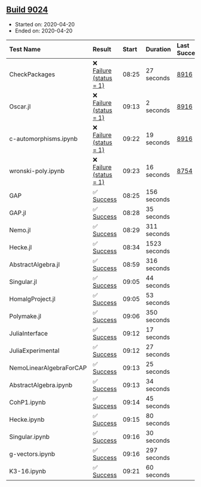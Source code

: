 ## [Build 9024](https://oscarci.mathematik.uni-kl.de/job/oscar/9024/)

* Started on: 2020-04-20
* Ended on: 2020-04-20

| Test Name    | Result | Start | Duration | Last Success | First Failure |
|:-------------|:-------|:------|:---------|:-------------|:--------------|
| CheckPackages | ❌ [Failure (status = 1)](https://oscarci.mathematik.uni-kl.de/job/oscar/9024/artifact/logs/build-9024/CheckPackages.log) | 08:25 | 27 seconds | [8916](https://oscarci.mathematik.uni-kl.de/job/oscar/8916/) | [8920](https://oscarci.mathematik.uni-kl.de/job/oscar/8920/) |
| Oscar.jl | ❌ [Failure (status = 1)](https://oscarci.mathematik.uni-kl.de/job/oscar/9024/artifact/logs/build-9024/Oscar.jl.log) | 09:13 | 2 seconds | [8916](https://oscarci.mathematik.uni-kl.de/job/oscar/8916/) | [8920](https://oscarci.mathematik.uni-kl.de/job/oscar/8920/) |
| c-automorphisms.ipynb | ❌ [Failure (status = 1)](https://oscarci.mathematik.uni-kl.de/job/oscar/9024/artifact/logs/build-9024/c-automorphisms.ipynb.log) | 09:22 | 19 seconds | [8916](https://oscarci.mathematik.uni-kl.de/job/oscar/8916/) | [8920](https://oscarci.mathematik.uni-kl.de/job/oscar/8920/) |
| wronski-poly.ipynb | ❌ [Failure (status = 1)](https://oscarci.mathematik.uni-kl.de/job/oscar/9024/artifact/logs/build-9024/wronski-poly.ipynb.log) | 09:23 | 16 seconds | [8754](https://oscarci.mathematik.uni-kl.de/job/oscar/8754/) | [8755](https://oscarci.mathematik.uni-kl.de/job/oscar/8755/) |
| GAP | ✅ [Success](https://oscarci.mathematik.uni-kl.de/job/oscar/9024/artifact/logs/build-9024/GAP.log) | 08:25 | 156 seconds |  |  |
| GAP.jl | ✅ [Success](https://oscarci.mathematik.uni-kl.de/job/oscar/9024/artifact/logs/build-9024/GAP.jl.log) | 08:28 | 35 seconds |  |  |
| Nemo.jl | ✅ [Success](https://oscarci.mathematik.uni-kl.de/job/oscar/9024/artifact/logs/build-9024/Nemo.jl.log) | 08:29 | 311 seconds |  |  |
| Hecke.jl | ✅ [Success](https://oscarci.mathematik.uni-kl.de/job/oscar/9024/artifact/logs/build-9024/Hecke.jl.log) | 08:34 | 1523 seconds |  |  |
| AbstractAlgebra.jl | ✅ [Success](https://oscarci.mathematik.uni-kl.de/job/oscar/9024/artifact/logs/build-9024/AbstractAlgebra.jl.log) | 08:59 | 316 seconds |  |  |
| Singular.jl | ✅ [Success](https://oscarci.mathematik.uni-kl.de/job/oscar/9024/artifact/logs/build-9024/Singular.jl.log) | 09:05 | 44 seconds |  |  |
| HomalgProject.jl | ✅ [Success](https://oscarci.mathematik.uni-kl.de/job/oscar/9024/artifact/logs/build-9024/HomalgProject.jl.log) | 09:05 | 53 seconds |  |  |
| Polymake.jl | ✅ [Success](https://oscarci.mathematik.uni-kl.de/job/oscar/9024/artifact/logs/build-9024/Polymake.jl.log) | 09:06 | 350 seconds |  |  |
| JuliaInterface | ✅ [Success](https://oscarci.mathematik.uni-kl.de/job/oscar/9024/artifact/logs/build-9024/JuliaInterface.log) | 09:12 | 17 seconds |  |  |
| JuliaExperimental | ✅ [Success](https://oscarci.mathematik.uni-kl.de/job/oscar/9024/artifact/logs/build-9024/JuliaExperimental.log) | 09:12 | 27 seconds |  |  |
| NemoLinearAlgebraForCAP | ✅ [Success](https://oscarci.mathematik.uni-kl.de/job/oscar/9024/artifact/logs/build-9024/NemoLinearAlgebraForCAP.log) | 09:13 | 25 seconds |  |  |
| AbstractAlgebra.ipynb | ✅ [Success](https://oscarci.mathematik.uni-kl.de/job/oscar/9024/artifact/logs/build-9024/AbstractAlgebra.ipynb.log) | 09:13 | 34 seconds |  |  |
| CohP1.ipynb | ✅ [Success](https://oscarci.mathematik.uni-kl.de/job/oscar/9024/artifact/logs/build-9024/CohP1.ipynb.log) | 09:14 | 45 seconds |  |  |
| Hecke.ipynb | ✅ [Success](https://oscarci.mathematik.uni-kl.de/job/oscar/9024/artifact/logs/build-9024/Hecke.ipynb.log) | 09:15 | 80 seconds |  |  |
| Singular.ipynb | ✅ [Success](https://oscarci.mathematik.uni-kl.de/job/oscar/9024/artifact/logs/build-9024/Singular.ipynb.log) | 09:16 | 30 seconds |  |  |
| g-vectors.ipynb | ✅ [Success](https://oscarci.mathematik.uni-kl.de/job/oscar/9024/artifact/logs/build-9024/g-vectors.ipynb.log) | 09:16 | 297 seconds |  |  |
| K3-16.ipynb | ✅ [Success](https://oscarci.mathematik.uni-kl.de/job/oscar/9024/artifact/logs/build-9024/K3-16.ipynb.log) | 09:21 | 60 seconds |  |  |
